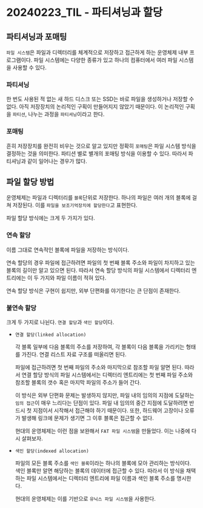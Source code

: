 # 20240223_TIL - 파티셔닝과 할당

## 파티셔닝과 포매팅

`파일 시스템`은 파일과 디렉터리를 체계적으로 저장하고 접근하게 하는 운영체제 내부 프로그램이다. 파일 시스템에는 다양한 종류가 있고 하나의 컴퓨터에서 여러 파일 시스템을 사용할 수 있다.

### 파티셔닝

한 번도 사용된 적 없는 새 하드 디스크 또는 SSD는 바로 파일을 생성하거나 저장할 수 없다. 아직 저장장치의 논리적인 구획이 만들어지지 않았기 때문이다. 이 논리적인 구획을 `파티션`, 나누는 과정을 `파티셔닝`이라고 한다.

### 포매팅

흔히 저장장치를 완전히 비우는 것으로 알고 있지만 정확히 `포매팅`은 파일 시스템 방식을 결정하는 것을 의미한다. 파티션 별로 별개의 포매팅 방식을 이용할 수 있다. 따라서 파티셔닝과 같이 일어나는 경우가 많다.

## 파일 할당 방법

운영체제는 파일과 디렉터리를 `블록`단위로 저장한다. 하나의 파일은 여러 개의 블록에 걸쳐 저장된다. 이를 `파일을 보조기억장치에 할당한다`고 표현한다.

파일 할당 방식에는 크게 두 가지가 있다. 

### 연속 할당

이름 그대로 연속적인 블록에 파일을 저장하는 방식이다. 

연속 할당의 경우 파일에 접근하려면 파일의 첫 번째 블록 주소와 파일이 차지하고 있는 블록의 길이만 알고 있으면 된다. 따라서 연속 할당 방식의 파일 시스템에서 디렉터리 엔트리에는 이 두 가지와 파일 이름이 적혀 있다.

연속 할당 방식은 구현이 쉽지만, 외부 단편화를 야기한다는 큰 단점이 존재한다. 

### 불연속 할당

크게 두 가지로 나뉜다. `연결 할당`과 `색인 할당`이다.

- `연결 할당(linked allocation)`
    
    각 블록 일부에 다음 블록의 주소를 저장하여, 각 블록이 다음 블록을 가리키는 형태를 가진다. 연결 리스트 자료 구조를 떠올리면 된다. 
    
    파일에 접근하려면 첫 번째 파일의 주소와 마지막으로 참조할 파일 알면 된다. 따라서 연결 할당 방식의 파일 시스템에서는 디렉터리 엔트리에는 첫 번째 파일 주소와 참조할 블록의 갯수 혹은 마지막 파일의 주소가 들어 간다.
    
    이 방식은 외부 단편화 문제는 발생하지 않지만, 파일 내의 임의의 지점에 도달하는 `임의 접근`이 매우 느리다는 단점이 있다. 파일 내 임의의 중간 지점에 도달하려면 반드시 첫 지점이서 시작해서 접근해야 하기 때문이다. 또한, 하드웨어 고장이나 오류가 발생해 링크에 문제가 생기면 그 이후 블록은 접근할 수 없다.
    
    현대의 운영체제는 이런 점을 보완해서 `FAT 파일 시스템`을 만들었다. 이는 나중에 다시 살펴보자.
    
- `색인 할당(indexed allocation)`
    
    파일의 모든 블록 주소를 `색인 블록`이라는 하나의 블록에 모아 관리하는 방식이다. 색인 블록만 알면 해당하는 블록의 데이터에 접근할 수 있다. 따라서 이 방식을 채택하는 파일 시스템에서는 디렉터리 엔트리에 파일 이름과 색인 블록 주소를 명시한다.
    
    현대의 운영체제는 이를 기반으로 `유닉스 파일 시스템`을 사용한다.